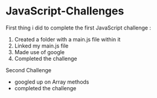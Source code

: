 # JavaScript-Challenges

First thing i did to complete the first JavaScript challenge :
1. Created a folder with a main.js file within it
2. Linked my main.js file
3. Made use of google
4. Completed the challenge

Second Challenge
- googled up on Array methods
- completed the challenge
